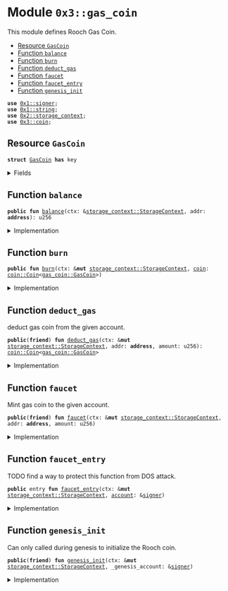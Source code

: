 
<a name="0x3_gas_coin"></a>

# Module `0x3::gas_coin`

This module defines Rooch Gas Coin.


-  [Resource `GasCoin`](#0x3_gas_coin_GasCoin)
-  [Function `balance`](#0x3_gas_coin_balance)
-  [Function `burn`](#0x3_gas_coin_burn)
-  [Function `deduct_gas`](#0x3_gas_coin_deduct_gas)
-  [Function `faucet`](#0x3_gas_coin_faucet)
-  [Function `faucet_entry`](#0x3_gas_coin_faucet_entry)
-  [Function `genesis_init`](#0x3_gas_coin_genesis_init)


<pre><code><b>use</b> <a href="">0x1::signer</a>;
<b>use</b> <a href="">0x1::string</a>;
<b>use</b> <a href="">0x2::storage_context</a>;
<b>use</b> <a href="coin.md#0x3_coin">0x3::coin</a>;
</code></pre>



<a name="0x3_gas_coin_GasCoin"></a>

## Resource `GasCoin`



<pre><code><b>struct</b> <a href="gas_coin.md#0x3_gas_coin_GasCoin">GasCoin</a> <b>has</b> key
</code></pre>



<details>
<summary>Fields</summary>


<dl>
<dt>
<code>dummy_field: bool</code>
</dt>
<dd>

</dd>
</dl>


</details>

<a name="0x3_gas_coin_balance"></a>

## Function `balance`



<pre><code><b>public</b> <b>fun</b> <a href="gas_coin.md#0x3_gas_coin_balance">balance</a>(ctx: &<a href="_StorageContext">storage_context::StorageContext</a>, addr: <b>address</b>): u256
</code></pre>



<details>
<summary>Implementation</summary>


<pre><code><b>public</b> <b>fun</b> <a href="gas_coin.md#0x3_gas_coin_balance">balance</a>(ctx: &StorageContext, addr: <b>address</b>): u256 {
    <a href="coin.md#0x3_coin_balance">coin::balance</a>&lt;<a href="gas_coin.md#0x3_gas_coin_GasCoin">GasCoin</a>&gt;(ctx, addr)
}
</code></pre>



</details>

<a name="0x3_gas_coin_burn"></a>

## Function `burn`



<pre><code><b>public</b> <b>fun</b> <a href="gas_coin.md#0x3_gas_coin_burn">burn</a>(ctx: &<b>mut</b> <a href="_StorageContext">storage_context::StorageContext</a>, <a href="coin.md#0x3_coin">coin</a>: <a href="coin.md#0x3_coin_Coin">coin::Coin</a>&lt;<a href="gas_coin.md#0x3_gas_coin_GasCoin">gas_coin::GasCoin</a>&gt;)
</code></pre>



<details>
<summary>Implementation</summary>


<pre><code><b>public</b> <b>fun</b> <a href="gas_coin.md#0x3_gas_coin_burn">burn</a>(ctx: &<b>mut</b> StorageContext, <a href="coin.md#0x3_coin">coin</a>: Coin&lt;<a href="gas_coin.md#0x3_gas_coin_GasCoin">GasCoin</a>&gt;) {
    <a href="coin.md#0x3_coin_burn_extend">coin::burn_extend</a>&lt;<a href="gas_coin.md#0x3_gas_coin_GasCoin">GasCoin</a>&gt;(ctx, <a href="coin.md#0x3_coin">coin</a>);
}
</code></pre>



</details>

<a name="0x3_gas_coin_deduct_gas"></a>

## Function `deduct_gas`

deduct gas coin from the given account.


<pre><code><b>public</b>(<b>friend</b>) <b>fun</b> <a href="gas_coin.md#0x3_gas_coin_deduct_gas">deduct_gas</a>(ctx: &<b>mut</b> <a href="_StorageContext">storage_context::StorageContext</a>, addr: <b>address</b>, amount: u256): <a href="coin.md#0x3_coin_Coin">coin::Coin</a>&lt;<a href="gas_coin.md#0x3_gas_coin_GasCoin">gas_coin::GasCoin</a>&gt;
</code></pre>



<details>
<summary>Implementation</summary>


<pre><code><b>public</b>(<b>friend</b>) <b>fun</b> <a href="gas_coin.md#0x3_gas_coin_deduct_gas">deduct_gas</a>(ctx: &<b>mut</b> StorageContext, addr: <b>address</b>, amount: u256):Coin&lt;<a href="gas_coin.md#0x3_gas_coin_GasCoin">GasCoin</a>&gt; {
    <a href="coin.md#0x3_coin_withdraw_extend">coin::withdraw_extend</a>&lt;<a href="gas_coin.md#0x3_gas_coin_GasCoin">GasCoin</a>&gt;(ctx, addr, amount)
}
</code></pre>



</details>

<a name="0x3_gas_coin_faucet"></a>

## Function `faucet`

Mint gas coin to the given account.


<pre><code><b>public</b>(<b>friend</b>) <b>fun</b> <a href="gas_coin.md#0x3_gas_coin_faucet">faucet</a>(ctx: &<b>mut</b> <a href="_StorageContext">storage_context::StorageContext</a>, addr: <b>address</b>, amount: u256)
</code></pre>



<details>
<summary>Implementation</summary>


<pre><code><b>public</b>(<b>friend</b>) <b>fun</b> <a href="gas_coin.md#0x3_gas_coin_faucet">faucet</a>(ctx: &<b>mut</b> StorageContext, addr: <b>address</b>, amount: u256) {
    <b>let</b> <a href="coin.md#0x3_coin">coin</a> = <a href="gas_coin.md#0x3_gas_coin_mint">mint</a>(ctx, amount);
    <a href="coin.md#0x3_coin_deposit">coin::deposit</a>&lt;<a href="gas_coin.md#0x3_gas_coin_GasCoin">GasCoin</a>&gt;(ctx, addr, <a href="coin.md#0x3_coin">coin</a>);
}
</code></pre>



</details>

<a name="0x3_gas_coin_faucet_entry"></a>

## Function `faucet_entry`

TODO find a way to protect this function from DOS attack.


<pre><code><b>public</b> entry <b>fun</b> <a href="gas_coin.md#0x3_gas_coin_faucet_entry">faucet_entry</a>(ctx: &<b>mut</b> <a href="_StorageContext">storage_context::StorageContext</a>, <a href="account.md#0x3_account">account</a>: &<a href="">signer</a>)
</code></pre>



<details>
<summary>Implementation</summary>


<pre><code><b>public</b> entry <b>fun</b> <a href="gas_coin.md#0x3_gas_coin_faucet_entry">faucet_entry</a>(ctx: &<b>mut</b> StorageContext, <a href="account.md#0x3_account">account</a>: &<a href="">signer</a>) {
    <b>let</b> amount = 1_0000_0000u256;
    <b>let</b> addr = <a href="_address_of">signer::address_of</a>(<a href="account.md#0x3_account">account</a>);
    <a href="gas_coin.md#0x3_gas_coin_faucet">faucet</a>(ctx, addr, amount);
}
</code></pre>



</details>

<a name="0x3_gas_coin_genesis_init"></a>

## Function `genesis_init`

Can only called during genesis to initialize the Rooch coin.


<pre><code><b>public</b>(<b>friend</b>) <b>fun</b> <a href="gas_coin.md#0x3_gas_coin_genesis_init">genesis_init</a>(ctx: &<b>mut</b> <a href="_StorageContext">storage_context::StorageContext</a>, _genesis_account: &<a href="">signer</a>)
</code></pre>



<details>
<summary>Implementation</summary>


<pre><code><b>public</b>(<b>friend</b>) <b>fun</b> <a href="gas_coin.md#0x3_gas_coin_genesis_init">genesis_init</a>(ctx: &<b>mut</b> StorageContext, _genesis_account: &<a href="">signer</a>){
    <a href="coin.md#0x3_coin_register_extend">coin::register_extend</a>&lt;<a href="gas_coin.md#0x3_gas_coin_GasCoin">GasCoin</a>&gt;(
        ctx,
        <a href="_utf8">string::utf8</a>(b"Rooch Gas Coin"),
        <a href="_utf8">string::utf8</a>(b"RGC"),
        9, // decimals
    );
}
</code></pre>



</details>
